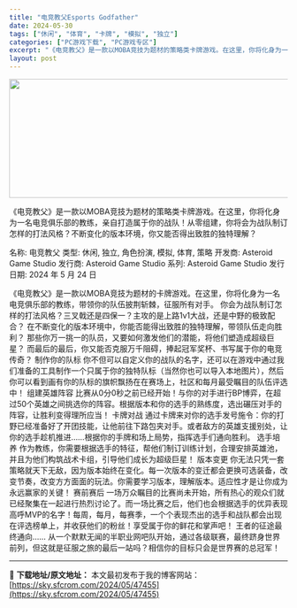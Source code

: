 ```yaml
---
title: "电竞教父Esports Godfather"
date: 2024-05-30
tags: ["休闲", "体育", "卡牌", "模拟", "独立"]
categories: ["PC游戏下载", "PC游戏专区"]
excerpt: "《电竞教父》是一款以MOBA竞技为题材的策略类卡牌游戏。在这里，你将化身为一名电竞俱乐部的教练，亲自打造属于你的战队！从零组建，你将会为战队制订怎样的打法风格？不断变化的版本环境，你又能否得出致胜的独特理解？ 名称: 电竞教父 类型: 休闲, 独立, 角色扮演, 模拟, 体育, 策略 开发商: As&hellip;"
layout: post
---
```


<img class="aligncenter size-full wp-image-47456" src="https://sky.sfcrom.com/wp-content/uploads/2024/05/2024053000544698.jpg" alt="" width="660" height="215" />

《电竞教父》是一款以MOBA竞技为题材的策略类卡牌游戏。在这里，你将化身为一名电竞俱乐部的教练，亲自打造属于你的战队！从零组建，你将会为战队制订怎样的打法风格？不断变化的版本环境，你又能否得出致胜的独特理解？

名称: 电竞教父
类型: 休闲, 独立, 角色扮演, 模拟, 体育, 策略
开发商: Asteroid Game Studio
发行商: Asteroid Game Studio
系列: Asteroid Game Studio
发行日期: 2024 年 5 月 24 日

《电竞教父》是一款以MOBA竞技为题材的卡牌游戏。在这里，你将化身为一名电竞俱乐部的教练，带领你的队伍披荆斩棘，征服所有对手。
你会为战队制订怎样的打法风格？三叉戟还是四保一？主攻的是上路1v1大战，还是中野的极致配合？
在不断变化的版本环境中，你能否能得出致胜的独特理解，带领队伍走向胜利？
那些你万一挑一的队员，又要如何激发他们的潜能，将他们塑造成超级巨星？
而最后的最后，你又能否克服万千阻碍，捧起冠军奖杯、书写属于你的电竞传奇？
制作你的队标
你不但可以自定义你的战队的名字，还可以在游戏中通过我们准备的工具制作一个只属于你的独特队标（当然你也可以导入本地图片），然后你可以看到画有你的队标的旗帜飘扬在在赛场上，社区和每月最受瞩目的队伍评选中！
组建英雄阵容
比赛从0分0秒之前已经开始！与你的对手进行BP博弈，在超过50个英雄之间挑选你的阵容。根据版本和你的选手的熟练度，选出碾压对手的阵容，让胜利变得理所应当！
卡牌对战
通过卡牌来对你的选手发号施令：你的打野已经准备好了开团技能，让他前往下路包夹对手。或者敌方的英雄支援别处，让你的选手趁机推进……根据你的手牌和场上局势，指挥选手们通向胜利。
选手培养
作为教练，你需要根据选手的特征，帮他们制订训练计划，合理安排英雄池，并且为他们构筑战术卡组，引导他们成长为超级巨星！
版本变更
你无法只凭一套策略就天下无敌，因为版本始终在变化。每一次版本的变迁都会更换可选装备，改变节奏，改变方方面面的玩法。你需要学习版本，理解版本。适应性才是让你成为永远赢家的关键！
赛前赛后
一场万众瞩目的比赛尚未开始，所有热心的观众们就已经聚集在一起进行热烈讨论了。而一场比赛之后，他们也会根据选手的优异表现高呼MVP的名字！每周，每月，每赛季，一个个表现杰出的选手和战队都会出现在评选榜单上，并收获他们的粉丝！享受属于你的鲜花和掌声吧！
王者的征途最终通向……
从一个默默无闻的半职业网吧队开始，通过各级联赛，最终跻身世界前列，但这就是征服之旅的最后一站吗？相信你的目标只会是世界赛的总冠军！

---
📖 **下载地址/原文地址：** 本文最初发布于我的博客网站：[https://sky.sfcrom.com/2024/05/47455](https://sky.sfcrom.com/2024/05/47455)
